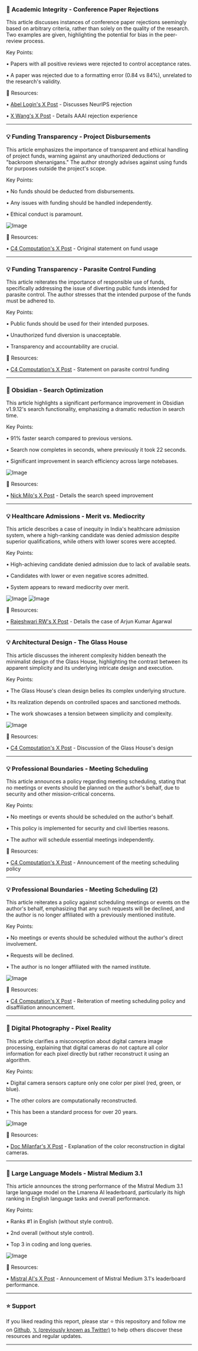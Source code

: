 ### 🤖 Academic Integrity - Conference Paper Rejections

This article discusses instances of conference paper rejections seemingly based on arbitrary criteria, rather than solely on the quality of the research.  Two examples are given, highlighting the potential for bias in the peer-review process.

Key Points:

• Papers with all positive reviews were rejected to control acceptance rates.


• A paper was rejected due to a formatting error (0.84 vs 84%), unrelated to the research's validity.


🔗 Resources:

• [Abel Login's X Post](https://x.com/abellogin) - Discusses NeurIPS rejection


• [X Wang's X Post](https://x.com/xwang_lk/status/1960360698942468362) - Details AAAI rejection experience



---

### 💡 Funding Transparency - Project Disbursements

This article emphasizes the importance of transparent and ethical handling of project funds, warning against any unauthorized deductions or "backroom shenanigans."  The author strongly advises against using funds for purposes outside the project's scope.

Key Points:

• No funds should be deducted from disbursements.


•  Any issues with funding should be handled independently.


• Ethical conduct is paramount.


![Image](https://pbs.twimg.com/media/GzYXP9xaAAAdS4T?format=jpg&name=360x360)

🔗 Resources:

• [C4 Computation's X Post](https://x.com/C4COMPUTATION/status/1960780343310700636) - Original statement on fund usage



---

### 💡 Funding Transparency - Parasite Control Funding

This article reiterates the importance of responsible use of funds, specifically addressing the issue of diverting public funds intended for parasite control. The author stresses that the intended purpose of the funds must be adhered to.

Key Points:

• Public funds should be used for their intended purposes.


•  Unauthorized fund diversion is unacceptable.


• Transparency and accountability are crucial.


🔗 Resources:

• [C4 Computation's X Post](https://x.com/C4COMPUTATION/status/1960783021378036182) - Statement on parasite control funding



---

### 🚀 Obsidian - Search Optimization

This article highlights a significant performance improvement in Obsidian v1.9.12's search functionality, emphasizing a dramatic reduction in search time.

Key Points:

•  91% faster search compared to previous versions.


•  Search now completes in seconds, where previously it took 22 seconds.


•  Significant improvement in search efficiency across large notebases.


![Image](https://pbs.twimg.com/media/GzOl-jXawAAWD17?format=png&name=small)

🔗 Resources:

• [Nick Milo's X Post](https://x.com/NickMilo/status/1960094272407109901) - Details the search speed improvement


---

### 💡 Healthcare Admissions - Merit vs. Mediocrity

This article describes a case of inequity in India's healthcare admission system, where a high-ranking candidate was denied admission despite superior qualifications, while others with lower scores were accepted.

Key Points:

•  High-achieving candidate denied admission due to lack of available seats.


•  Candidates with lower or even negative scores admitted.


•  System appears to reward mediocrity over merit.


![Image](https://pbs.twimg.com/media/GzQ98O_bgAAKc4I?format=jpg&name=small)
![Image](https://pbs.twimg.com/media/GzMZqusaAAAw5xS?format=jpg&name=240x240)

🔗 Resources:

• [Rajeshwari RW's X Post](https://x.com/RajeshwariRW/status/1960259845522940001) - Details the case of Arjun Kumar Agarwal


---

### 💡 Architectural Design - The Glass House

This article discusses the inherent complexity hidden beneath the minimalist design of the Glass House, highlighting the contrast between its apparent simplicity and its underlying intricate design and execution.

Key Points:

• The Glass House's clean design belies its complex underlying structure.


•  Its realization depends on controlled spaces and sanctioned methods.


•  The work showcases a tension between simplicity and complexity.


![Image](https://pbs.twimg.com/media/GzFM_hda0AEY4qQ?format=jpg&name=small)

🔗 Resources:

• [C4 Computation's X Post](https://x.com/C4COMPUTATION/status/1959435921184653576) - Discussion of the Glass House's design



---

### 💡 Professional Boundaries - Meeting Scheduling

This article announces a policy regarding meeting scheduling, stating that no meetings or events should be planned on the author's behalf, due to security and other mission-critical concerns.

Key Points:

•  No meetings or events should be scheduled on the author's behalf.


•  This policy is implemented for security and civil liberties reasons.


• The author will schedule essential meetings independently.


🔗 Resources:

• [C4 Computation's X Post](https://x.com/C4COMPUTATION/status/1955986664515625122) - Announcement of the meeting scheduling policy



---

### 💡 Professional Boundaries - Meeting Scheduling (2)

This article reiterates a policy against scheduling meetings or events on the author's behalf, emphasizing that any such requests will be declined, and the author is no longer affiliated with a previously mentioned institute.

Key Points:

•  No meetings or events should be scheduled without the author's direct involvement.


•  Requests will be declined.


•  The author is no longer affiliated with the named institute.


![Image](https://pbs.twimg.com/media/GxoEV8CawAYsEmI?format=jpg&name=small)

🔗 Resources:

• [C4 Computation's X Post](https://x.com/C4COMPUTATION/status/1952878267469639796) -  Reiteration of meeting scheduling policy and disaffiliation announcement.



---

### 🤖 Digital Photography - Pixel Reality

This article clarifies a misconception about digital camera image processing, explaining that digital cameras do not capture all color information for each pixel directly but rather reconstruct it using an algorithm.

Key Points:

•  Digital camera sensors capture only one color per pixel (red, green, or blue).


•  The other colors are computationally reconstructed.


•  This has been a standard process for over 20 years.


![Image](https://pbs.twimg.com/media/GzEb1wSbIAAJeYH?format=jpg&name=small)

🔗 Resources:

• [Doc Milanfar's X Post](https://x.com/docmilanfar/status/1959385973617570043) - Explanation of the color reconstruction in digital cameras.



---

### 🚀 Large Language Models - Mistral Medium 3.1

This article announces the strong performance of the Mistral Medium 3.1 large language model on the Lmarena AI leaderboard, particularly its high ranking in English language tasks and overall performance.

Key Points:

•  Ranks #1 in English (without style control).


•  2nd overall (without style control).


•  Top 3 in coding and long queries.


![Image](https://pbs.twimg.com/media/Gy_RqYRXwAMYT4E?format=jpg&name=small)

🔗 Resources:

• [Mistral AI's X Post](https://x.com/MistralAI/status/1959015454359585230) - Announcement of Mistral Medium 3.1's leaderboard performance.


---

### ⭐️ Support

If you liked reading this report, please star ⭐️ this repository and follow me on [Github](https://github.com/Drix10), [𝕏 (previously known as Twitter)](https://x.com/DRIX_10_) to help others discover these resources and regular updates.

---